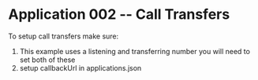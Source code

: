 Application 002 -- Call Transfers
=========================================================

To setup call transfers make sure:
 1. This example uses a listening and transferring number
 you will need to set both of these
 2. setup callbackUrl in applications.json
